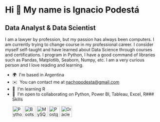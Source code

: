 Hi 👋 My name is Ignacio Podestá
================================

Data Analyst & Data Scientist
-----------------------------

I am a lawyer by profession, but my passion has always been computers. I am currently trying to change course in my professional career. I consider myself self-taught and have learned about Data Science through courses and certifications. I program in Python, I have a good command of libraries such as Pandas, Matplotlib, Seaborn, Numpy, etc. I am a very curious person and I love reading and learning.

*   🌍  I'm based in Argentina
*   ✉️  You can contact me at [nachopodesta@gmail.com](mailto:nachopodesta@gmail.com)
*   🧠  I'm learning R
*   🤝  I'm open to collaborating on Python, Power BI, Tableau, Excel, R### Skills<p align="left">
                                <a href="https://www.python.org/" target="_blank" rel="noreferrer"><img src="https://raw.githubusercontent.com/danielcranney/readme-generator/main/public/icons/skills/python-colored.svg" width="36" height="36" alt="Python" /></a>
                                <a href="https://getbootstrap.com/" target="_blank" rel="noreferrer"><img src="https://raw.githubusercontent.com/danielcranney/readme-generator/main/public/icons/skills/bootstrap-colored.svg" width="36" height="36" alt="Bootstrap" /></a>
                                <a href="https://www.mysql.com/" target="_blank" rel="noreferrer"><img src="https://raw.githubusercontent.com/danielcranney/readme-generator/main/public/icons/skills/mysql-colored.svg" width="36" height="36" alt="MySQL" /></a>
                                <a href="https://www.postgresql.org/" target="_blank" rel="noreferrer"><img src="https://raw.githubusercontent.com/danielcranney/readme-generator/main/public/icons/skills/postgresql-colored.svg" width="36" height="36" alt="PostgreSQL" /></a>
                                <a href="https://www.oracle.com/uk/index.html" target="_blank" rel="noreferrer"><img src="https://raw.githubusercontent.com/danielcranney/readme-generator/main/public/icons/skills/oracle-colored.svg" width="36" height="36" alt="Oracle" /></a>
                    </p>
